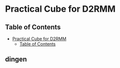 # Practical Cube for D2RMM


## Table of Contents

- [Practical Cube for D2RMM](#practical-cube-for-d2rmm)
  - [Table of Contents](#table-of-contents)

## dingen
